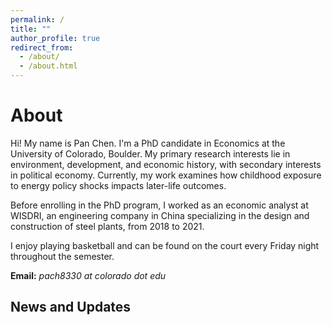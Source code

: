 ```yaml
---
permalink: /
title: ""
author_profile: true
redirect_from: 
  - /about/
  - /about.html
---
```


# About

Hi! My name is Pan Chen. I'm a PhD candidate in Economics at the University of Colorado, Boulder. My primary research interests lie in environment, development, and economic history, with secondary interests in political economy. Currently, my work examines how childhood exposure to energy policy shocks impacts later-life outcomes. 

Before enrolling in the PhD program, I worked as an economic analyst at WISDRI, an engineering company in China specializing in the design and construction of steel plants, from 2018 to 2021.

I enjoy playing basketball and can be found on the court every Friday night throughout the semester.

**Email:** *pach8330 at colorado dot edu*

## News and Updates

